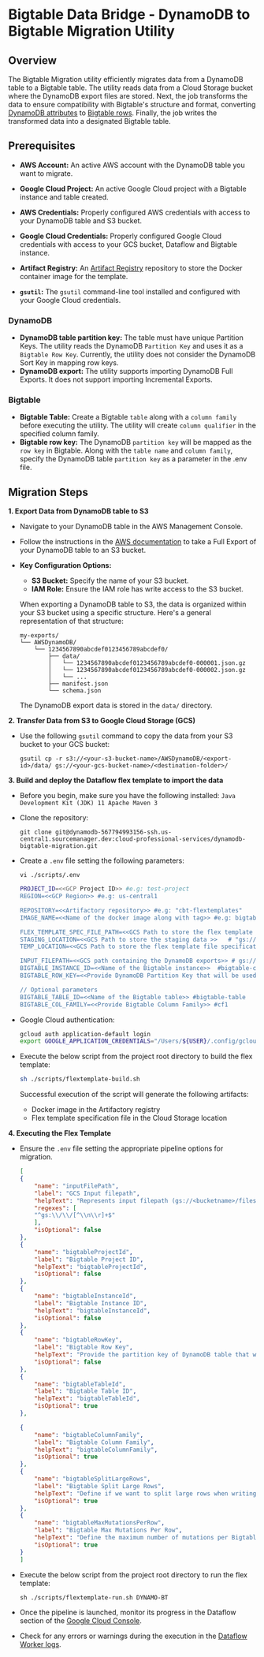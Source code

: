 # Bigtable Data Bridge - DynamoDB to Bigtable Migration Utility

## Overview

The Bigtable Migration utility efficiently migrates data from a DynamoDB table to a Bigtable table. The utility reads data from a Cloud Storage bucket where the DynamoDB export files are stored. Next, the job transforms the data to ensure compatibility with Bigtable's structure and format, converting [DynamoDB attributes](docs/sample_dynamodb_row.json) to [Bigtable rows](docs/sample_bigtable_row.json). Finally, the job writes the transformed data into a designated Bigtable table.

## Prerequisites

*   **AWS Account:** An active AWS account with the DynamoDB table you want to migrate.
*   **Google Cloud Project:** An active Google Cloud project with a Bigtable instance and table created.
*   **AWS Credentials:** Properly configured AWS credentials with access to your DynamoDB table and S3 bucket.
*   **Google Cloud Credentials:** Properly configured Google Cloud credentials with access to your GCS bucket, Dataflow  and Bigtable instance.
*   **Artifact Registry:** An [Artifact Registry](https://cloud.google.com/artifact-registry/docs/repositories/create-repos#create) repository to store the Docker container image for the template.

*   **`gsutil`:** The `gsutil` command-line tool installed and configured with your Google Cloud credentials.

### DynamoDB

*   **DynamoDB table partition key:** The table must have unique Partition Keys. The utility reads the DynamoDB `Partition Key` and uses it as a `Bigtable Row Key`. Currently, the utility does not consider the DynamoDB Sort Key in mapping row keys.
*   **DynamoDB export:** The utility supports importing DynamoDB Full Exports. It does not support importing Incremental Exports.

### Bigtable

*   **Bigtable Table:** Create a Bigtable `table` along with a `column family` before executing the utility. The utility will create `column qualifier` in the specified column family.
*   **Bigtable row key:** The DynamoDB `partition key` will be mapped as the `row key` in Bigtable. Along with the `table name` and `column family`, specify the DynamoDB table `partition key` as a parameter in the .env file.

## Migration Steps

**1. Export Data from DynamoDB table to S3**

*   Navigate to your DynamoDB table in the AWS Management Console.
*   Follow the instructions in the [AWS documentation](https://docs.aws.amazon.com/amazondynamodb/latest/developerguide/S3DataExport_Requesting.html) to take a Full Export of your DynamoDB table to an S3 bucket.
*   **Key Configuration Options:**
	*   **S3 Bucket:** Specify the name of your S3 bucket.
	*   **IAM Role:** Ensure the IAM role has write access to the S3 bucket.


	When exporting a DynamoDB table to S3, the data is organized within your S3 bucket using a specific structure. Here's a general representation of that structure:

	```
	my-exports/
	└── AWSDynamoDB/
		└── 1234567890abcdef0123456789abcdef0/
			├── data/
			│   └── 1234567890abcdef0123456789abcdef0-000001.json.gz
			│   └── 1234567890abcdef0123456789abcdef0-000002.json.gz
			│   └── ...
			├── manifest.json
			└── schema.json
	```

	The DynamoDB export data is stored in the `data/` directory.

**2. Transfer Data from S3 to Google Cloud Storage (GCS)**

*   Use the following `gsutil` command to copy the data from your S3 bucket to your GCS bucket:
	```
	gsutil cp -r s3://<your-s3-bucket-name>/AWSDynamoDB/<export-id>/data/ gs://<your-gcs-bucket-name>/<destination-folder>/
	```


**3. Build and deploy the Dataflow flex template to import the data**

*    Before you begin, make sure you have the following installed:
	```
	Java Development Kit (JDK) 11
	Apache Maven 3
	```
*   Clone the repository:

	```
	git clone git@dynamodb-567794993156-ssh.us-central1.sourcemanager.dev:cloud-professional-services/dynamodb-bigtable-migration.git
	```



*   Create a `.env` file setting the following parameters:
	```
	vi ./scripts/.env
	```

	```bash
	PROJECT_ID=<<GCP Project ID>> #e.g: test-project
	REGION=<<GCP Region>> #e.g: us-central1

	REPOSITORY=<<Artifactory repository>> #e.g: "cbt-flextemplates"
	IMAGE_NAME=<<Name of the docker image along with tag>> #e.g: bigtable-data-import:latest

	FLEX_TEMPLATE_SPEC_FILE_PATH=<<GCS Path to store the flex template file specification>> # "gs://<bucket-name>/templates/templatename"
	STAGING_LOCATION=<<GCS Path to store the staging data >>   # "gs://<bucket-name>/templates/templatename"
	TEMP_LOCATION=<<GCS Path to store the flex template file specification>> # "gs://<bucket-name>/templates/templatename"

	INPUT_FILEPATH=<<GCS path containing the DynamoDB exports>> # gs://sample-bucket-test/dynamodb-export/*.json.gz
	BIGTABLE_INSTANCE_ID=<<Name of the Bigtable instance>>  #bigtable-clusterOptional parameters
	BIGTABLE_ROW_KEY=<<Provide DynamoDB Partition Key that will be used as Bigtable row key >> #Username

	// Optional parameters
	BIGTABLE_TABLE_ID=<<Name of the Bigtable table>> #bigtable-table
	BIGTABLE_COL_FAMILY=<<Provide Bigtable Column Family>> #cf1
	```

*   Google Cloud authentication:

	```bash
	gcloud auth application-default login
	export GOOGLE_APPLICATION_CREDENTIALS="/Users/${USER}/.config/gcloud/application_default_credentials.json"
	```

*   Execute the below script from the project root directory to build the flex template:

	```bash
	sh ./scripts/flextemplate-build.sh
	```

	Successful execution of the script will generate the following artifacts:

	*   Docker image in the Artifactory registry
	*   Flex template specification file in the Cloud Storage location

**4. Executing the Flex Template**

*   Ensure the `.env` file setting the appropriate pipeline options for migration.

	```json
	[
	{
		"name": "inputFilePath",
		"label": "GCS Input filepath",
		"helpText": "Represents input filepath (gs://<bucketname>/files/*.json.gz) for loading data. Use wildcards to include all files",
		"regexes": [
		"^gs:\\/\\/[^\\n\\r]+$"
		],
		"isOptional": false
	},
	{
		"name": "bigtableProjectId",
		"label": "Bigtable Project ID",
		"helpText": "bigtableProjectId",
		"isOptional": false
	},
	{
		"name": "bigtableInstanceId",
		"label": "Bigtable Instance ID",
		"helpText": "bigtableInstanceId",
		"isOptional": false
	},
	{
		"name": "bigtableRowKey",
		"label": "Bigtable Row Key",
		"helpText": "Provide the partition key of DynamoDB table that will be used as Bigtable row key",
		"isOptional": false
	},
	{
		"name": "bigtableTableId",
		"label": "Bigtable Table ID",
		"helpText": "bigtableTableId",
		"isOptional": true
	},

	{
		"name": "bigtableColumnFamily",
		"label": "Bigtable Column Family",
		"helpText": "bigtableColumnFamily",
		"isOptional": true
	},
	{
		"name": "bigtableSplitLargeRows",
		"label": "Bigtable Split Large Rows",
		"helpText": "Define if we want to split large rows when writing to Bigtable",
		"isOptional": true
	},
	{
		"name": "bigtableMaxMutationsPerRow",
		"label": "Bigtable Max Mutations Per Row",
		"helpText": "Define the maximum number of mutations per Bigtable row",
		"isOptional": true
	}
	]
	```

*   Execute the below script from the project root directory to run the flex template:

	```
	sh ./scripts/flextemplate-run.sh DYNAMO-BT
	```

*   Once the pipeline is launched, monitor its progress in the Dataflow section of the [Google Cloud Console](https://console.cloud.google.com/dataflow/?hl=en).

*   Check for any errors or warnings during the execution in the [Dataflow Worker logs](https://console.google.com/dataflow/jobs/).
